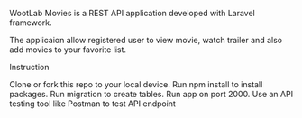 WootLab Movies is a REST API application developed with Laravel framework.

The applicaion allow registered user to view movie, watch trailer and also add movies to your favorite list.

Instruction

Clone or fork this repo to your local device.
Run npm install to install packages.
Run migration to create tables.
Run app on port 2000.
Use an API testing tool like Postman to test API endpoint
